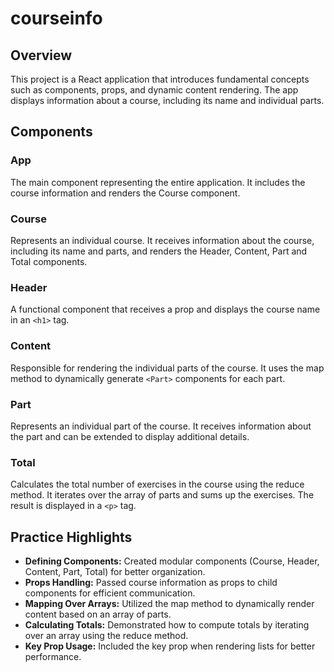 # courseinfo

## Overview

This project is a React application that introduces fundamental concepts such as components, props, and dynamic content rendering. The app displays information about a course, including its name and individual parts.

## Components

### App

The main component representing the entire application. It includes the course information and renders the Course component.

### Course

Represents an individual course. It receives information about the course, including its name and parts, and renders the Header, Content, Part and Total components.

### Header

A functional component that receives a prop and displays the course name in an `<h1>` tag.

### Content

Responsible for rendering the individual parts of the course. It uses the map method to dynamically generate `<Part>` components for each part.

### Part

Represents an individual part of the course. It receives information about the part and can be extended to display additional details.

### Total

Calculates the total number of exercises in the course using the reduce method. It iterates over the array of parts and sums up the exercises. The result is displayed in a `<p>` tag.

## Practice Highlights

- **Defining Components:** Created modular components (Course, Header, Content, Part, Total) for better organization.
- **Props Handling:** Passed course information as props to child components for efficient communication.
- **Mapping Over Arrays:** Utilized the map method to dynamically render content based on an array of parts.
- **Calculating Totals:** Demonstrated how to compute totals by iterating over an array using the reduce method.
- **Key Prop Usage:** Included the key prop when rendering lists for better performance.